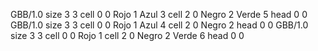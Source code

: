 <gs-board without-header> GBB/1.0
size 3 3
cell 0 0 Rojo 1 Azul 3 
cell 2 0 Negro 2 Verde 5 
head 0 0
 </gs-board>
<gs-board without-header> GBB/1.0
size 3 3
cell 0 0 Rojo 1 Azul 4 
cell 2 0 Negro 2 
head 0 0
 </gs-board>
<gs-board without-header> GBB/1.0
size 3 3
cell 0 0 Rojo 1 
cell 2 0 Negro 2 Verde 6 
head 0 0
 </gs-board>
